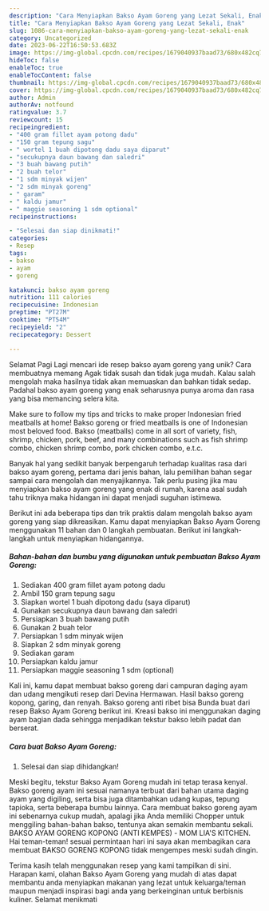 ```yaml
---
description: "Cara Menyiapkan Bakso Ayam Goreng yang Lezat Sekali, Enak"
title: "Cara Menyiapkan Bakso Ayam Goreng yang Lezat Sekali, Enak"
slug: 1086-cara-menyiapkan-bakso-ayam-goreng-yang-lezat-sekali-enak
category: Uncategorized
date: 2023-06-22T16:50:53.683Z
image: https://img-global.cpcdn.com/recipes/1679040937baad73/680x482cq70/bakso-ayam-goreng-foto-resep-utama.jpg
hideToc: false
enableToc: true
enableTocContent: false
thumbnail: https://img-global.cpcdn.com/recipes/1679040937baad73/680x482cq70/bakso-ayam-goreng-foto-resep-utama.jpg
cover: https://img-global.cpcdn.com/recipes/1679040937baad73/680x482cq70/bakso-ayam-goreng-foto-resep-utama.jpg
author: Admin
authorAv: notfound
ratingvalue: 3.7
reviewcount: 15
recipeingredient:
- "400 gram fillet ayam potong dadu"
- "150 gram tepung sagu"
- " wortel 1 buah dipotong dadu saya diparut"
- "secukupnya daun bawang dan saledri"
- "3 buah bawang putih"
- "2 buah telor"
- "1 sdm minyak wijen"
- "2 sdm minyak goreng"
- " garam"
- " kaldu jamur"
- " maggie seasoning 1 sdm optional"
recipeinstructions:

- "Selesai dan siap dinikmati!"
categories:
- Resep
tags:
- bakso
- ayam
- goreng

katakunci: bakso ayam goreng 
nutrition: 111 calories
recipecuisine: Indonesian
preptime: "PT27M"
cooktime: "PT54M"
recipeyield: "2"
recipecategory: Dessert

---
```



Selamat Pagi Lagi mencari ide resep bakso ayam goreng yang unik? Cara membuatnya memang Agak tidak susah dan tidak juga mudah. Kalau salah mengolah maka hasilnya tidak akan memuaskan dan bahkan tidak sedap. Padahal bakso ayam goreng yang enak seharusnya punya aroma dan rasa yang bisa memancing selera kita.


Make sure to follow my tips and tricks to make proper Indonesian fried meatballs at home! Bakso goreng or fried meatballs is one of Indonesian most beloved food. Bakso (meatballs) come in all sort of variety, fish, shrimp, chicken, pork, beef, and many combinations such as fish shrimp combo, chicken shrimp combo, pork chicken combo, e.t.c.

Banyak hal yang sedikit banyak berpengaruh terhadap kualitas rasa dari bakso ayam goreng, pertama dari jenis bahan, lalu pemilihan bahan segar sampai cara mengolah dan menyajikannya. Tak perlu pusing jika mau menyiapkan bakso ayam goreng yang enak di rumah, karena asal sudah tahu triknya maka hidangan ini dapat menjadi suguhan istimewa.


Berikut ini ada beberapa tips dan trik praktis dalam mengolah bakso ayam goreng yang siap dikreasikan. Kamu dapat menyiapkan Bakso Ayam Goreng menggunakan 11 bahan dan 0 langkah pembuatan. Berikut ini langkah-langkah untuk menyiapkan hidangannya.

<!--inarticleads1-->

##### Bahan-bahan dan bumbu yang digunakan untuk pembuatan Bakso Ayam Goreng:

1. Sediakan 400 gram fillet ayam potong dadu
1. Ambil 150 gram tepung sagu
1. Siapkan  wortel 1 buah dipotong dadu (saya diparut)
1. Gunakan secukupnya daun bawang dan saledri
1. Persiapkan 3 buah bawang putih
1. Gunakan 2 buah telor
1. Persiapkan 1 sdm minyak wijen
1. Siapkan 2 sdm minyak goreng
1. Sediakan  garam
1. Persiapkan  kaldu jamur
1. Persiapkan  maggie seasoning 1 sdm (optional)


Kali ini, kamu dapat membuat bakso goreng dari campuran daging ayam dan udang mengikuti resep dari Devina Hermawan. Hasil bakso goreng kopong, garing, dan renyah. Bakso goreng anti ribet bisa Bunda buat dari resep Bakso Ayam Goreng berikut ini. Kreasi bakso ini menggunakan daging ayam bagian dada sehingga menjadikan tekstur bakso lebih padat dan berserat. 

<!--inarticleads2-->

##### Cara buat Bakso Ayam Goreng:


1. Selesai dan siap dihidangkan!

Meski begitu, tekstur Bakso Ayam Goreng mudah ini tetap terasa kenyal. Bakso goreng ayam ini sesuai namanya terbuat dari bahan utama daging ayam yang digiling, serta bisa juga ditambahkan udang kupas, tepung tapioka, serta beberapa bumbu lainnya. Cara membuat bakso goreng ayam ini sebenarnya cukup mudah, apalagi jika Anda memiliki Chopper untuk menggiling bahan-bahan bakso, tentunya akan semakin membantu sekali. BAKSO AYAM GORENG KOPONG (ANTI KEMPES) - MOM LIA&#39;S KITCHEN. Hai teman-teman! sesuai permintaan hari ini saya akan membagikan cara membuat BAKSO GORENG KOPONG tidak mengempes meski sudah dingin. 

Terima kasih telah menggunakan resep yang kami tampilkan di sini. Harapan kami, olahan Bakso Ayam Goreng yang mudah di atas dapat membantu anda menyiapkan makanan yang lezat untuk keluarga/teman maupun menjadi inspirasi bagi anda yang berkeinginan untuk berbisnis kuliner. Selamat menikmati
